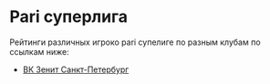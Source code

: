 <html lang=ru>
    <body>
        <h1>Pari суперлига</h1>
        <p id="вступление">Рейтинги различных игроко pari супелиге по разным клубам по ссылкам ниже:</p>
    <ul>
       <li id="ссылка-список"><a href="Zenit SPB">ВК Зенит Санкт-Петербург</a></li>
    </ul>
    </body>
</html>
